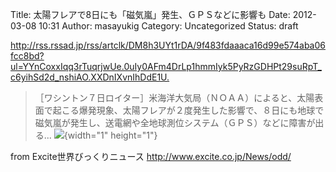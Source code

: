Title: 太陽フレアで8日にも「磁気嵐」発生、ＧＰＳなどに影響も
Date: 2012-03-08 10:31
Author: masayukig
Category: Uncategorized
Status: draft

<http://rss.rssad.jp/rss/artclk/DM8h3UYt1rDA/9f483fdaaaca16d99e574aba06fcc8bd?ul=YYnCoxxIqq3rTuqrjwUe.0uIy0AFm4DrLp1hmmIyk5PyRzGDHPt29suRpT_c6yihSd2d_nshiAO.XXDnIXvnIhDdE1U.>  
  
  

> ［ワシントン７日ロイター］米海洋大気局（ＮＯＡＡ）によると、太陽表面で起こる爆発現象、太陽フレアが２度発生した影響で、８日にも地球で磁気嵐が発生し、送電網や全地球測位システム（ＧＰＳ）などに障害が出る...
> ![](http://rss.rssad.jp/rss/artimg/DM8h3UYt1rDA/9f483fdaaaca16d99e574aba06fcc8bd){width="1"
> height="1"}

  
  
from Excite世界びっくりニュース <http://www.excite.co.jp/News/odd/>

